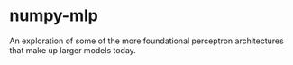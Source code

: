 # numpy-mlp
An exploration of some of the more foundational perceptron architectures that make up larger models today.
